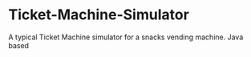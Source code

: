 # Ticket-Machine-Simulator
A typical Ticket Machine simulator for a snacks vending machine. Java based
